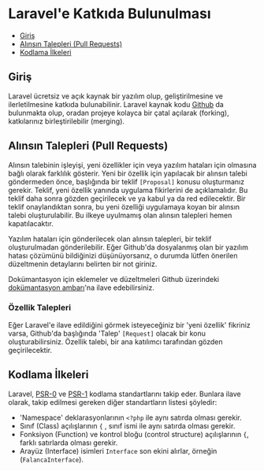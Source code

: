# Laravel'e Katkıda Bulunulması

- [Giriş](#introduction)
- [Alınsın Talepleri (Pull Requests)](#pull-requests)
- [Kodlama İlkeleri](#coding-guidelines)

<a name="introduction"></a>
## Giriş

Laravel ücretsiz ve açık kaynak bir yazılım olup, geliştirilmesine ve ilerletilmesine katkıda bulunabilinir. Laravel kaynak kodu [Github](http://github.com) da bulunmakta olup, oradan projeye kolayca bir çatal açılarak (forking), katkılarınız birleştirilebilir (merging).

<a name="pull-requests"></a>
## Alınsın Talepleri (Pull Requests)

Alınsın talebinin işleyişi, yeni özellikler için veya yazılım hataları için olmasına bağlı olarak farklılık gösterir. Yeni bir özellik için yapılacak bir alınsın talebi göndermeden önce, başlığında bir teklif `[Proposal]` konusu oluşturmanız gerekir. Teklif, yeni özellik yanında uygulama fikirlerini de açıklamalıdır. Bu teklif daha sonra gözden geçirilecek ve ya kabul ya da red edilecektir. Bir teklif onaylandıktan sonra, bu yeni özelliği uygulamaya koyan bir alınsın talebi oluşturulabilir. Bu ilkeye uyulmamış olan alınsın talepleri hemen kapatılacaktır.

Yazılım hataları için gönderilecek olan alınsın talepleri, bir teklif oluşturulmadan gönderilebilir. Eğer Github'da dosyalanmış olan bir yazılım hatası çözümünü bildiğinizi düşünüyorsanız, o durumda lütfen önerilen düzeltmenin detaylarını belirten bir not giriniz.

Dokümantasyon için eklemeler ve düzeltmeleri Github üzerindeki [dokümantasyon ambarı](https://github.com/laravel-tr/docs)'na ilave edebilirsiniz.

### Özellik Talepleri

Eğer Laravel'e ilave edildiğini görmek isteyeceğiniz bir 'yeni özellik' fikriniz varsa, Github'da başlığında 'Talep' `[Request]` olacak bir konu oluşturabilirsiniz. Özellik talebi, bir ana katılımcı tarafından gözden geçirilecektir.

<a name="coding-guidelines"></a>
## Kodlama İlkeleri

Laravel, [PSR-0](https://github.com/php-fig/fig-standards/blob/master/accepted/PSR-0.md) ve [PSR-1](https://github.com/php-fig/fig-standards/blob/master/accepted/PSR-1-basic-coding-standard.md) kodlama standartlarını takip eder. Bunlara ilave olarak, takip edilmesi gereken diğer standartların listesi şöyledir:

- 'Namespace' deklarasyonlarının `<?php` ile aynı satırda olması gerekir.
- Sınıf (Class) açılışlarının `{` , sınıf ismi ile aynı satırda olması gerekir.
- Fonksiyon (Function) ve kontrol bloğu (control structure) açılışlarının `{`, farklı satırlarda olması gerekir.
- Arayüz (Interface) isimleri `Interface` son ekini alırlar, örneğin (`FalancaInterface`).